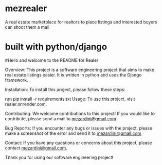 # mezrealer

A real estate marketplace for realtors to place listings and interested buyers can shoot them a mail


# built with python/django

#Hello and welcome to the README for Realer

Overview:
This project is a software engineering project that aims to make real estate listings easier. It is written in python and uses the Django framework.

Installation:
To install this project, please follow these steps:

run pip install -r requirements.txt
Usage:
To use this project, visit realer.onrender.com.

Contributing:
We welcome contributions to this project! If you would like to contribute, please send a mail to mezardini@gmail.com.

Bug Reports:
If you encounter any bugs or issues with the project, please make a screenshot of the error and send it to mezardini@gmail.com.



Contact:
If you have any questions or concerns about this project, please contact mezardini@gmail.com.

Thank you for using our software engineering project!
